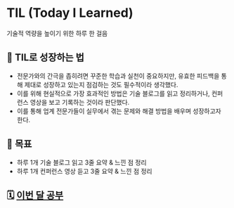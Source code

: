 # TIL (Today I Learned)
기술적 역량을 높이기 위한 하루 한 걸음

## 📌 TIL로 성장하는 법
- 전문가와의 간극을 좁히려면 꾸준한 학습과 실천이 중요하지만, 유효한 피드백을 통해 제대로 성장하고 있는지 점검하는 것도 필수적이라 생각했다.
- 이를 위해 현실적으로 가장 효과적인 방법은 기술 블로그를 읽고 정리하거나, 컨퍼런스 영상을 보고 기록하는 것이라 판단했다.
- 이를 통해 업계 전문가들이 실무에서 겪는 문제와 해결 방법을 배우며 성장하고자 한다.

## 🎯 목표
- 하루 1개 기술 블로그 읽고 3줄 요약 & 느낀 점 정리
- 하루 1개 컨퍼런스 영상 듣고 3줄 요약 & 느낀 점 정리

## 🗓 [이번 달 공부](2025/03)
